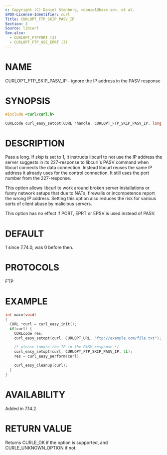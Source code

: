 ```yaml
---
c: Copyright (C) Daniel Stenberg, <daniel@haxx.se>, et al.
SPDX-License-Identifier: curl
Title: CURLOPT_FTP_SKIP_PASV_IP
Section: 3
Source: libcurl
See-also:
  - CURLOPT_FTPPORT (3)
  - CURLOPT_FTP_USE_EPRT (3)
---
```


# NAME

CURLOPT_FTP_SKIP_PASV_IP - ignore the IP address in the PASV response

# SYNOPSIS

~~~c
#include <curl/curl.h>

CURLcode curl_easy_setopt(CURL *handle, CURLOPT_FTP_SKIP_PASV_IP, long skip);
~~~

# DESCRIPTION

Pass a long. If *skip* is set to 1, it instructs libcurl to not use the IP
address the server suggests in its 227-response to libcurl's PASV command when
libcurl connects the data connection. Instead libcurl reuses the same IP
address it already uses for the control connection. It still uses the port
number from the 227-response.

This option allows libcurl to work around broken server installations or funny
network setups that due to NATs, firewalls or incompetence report the wrong IP
address. Setting this option also reduces the risk for various sorts of client
abuse by malicious servers.

This option has no effect if PORT, EPRT or EPSV is used instead of PASV.

# DEFAULT

1 since 7.74.0, was 0 before then.

# PROTOCOLS

FTP

# EXAMPLE

~~~c
int main(void)
{
  CURL *curl = curl_easy_init();
  if(curl) {
    CURLcode res;
    curl_easy_setopt(curl, CURLOPT_URL, "ftp://example.com/file.txt");

    /* please ignore the IP in the PASV response */
    curl_easy_setopt(curl, CURLOPT_FTP_SKIP_PASV_IP, 1L);
    res = curl_easy_perform(curl);

    curl_easy_cleanup(curl);
  }
}
~~~

# AVAILABILITY

Added in 7.14.2

# RETURN VALUE

Returns CURLE_OK if the option is supported, and CURLE_UNKNOWN_OPTION if not.
